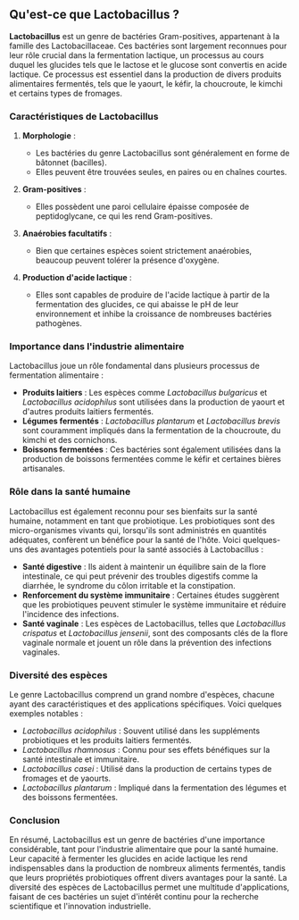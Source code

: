 ## Qu'est-ce que Lactobacillus ?

**Lactobacillus** est un genre de bactéries Gram-positives, appartenant à la famille des Lactobacillaceae. Ces bactéries sont largement reconnues pour leur rôle crucial dans la fermentation lactique, un processus au cours duquel les glucides tels que le lactose et le glucose sont convertis en acide lactique. Ce processus est essentiel dans la production de divers produits alimentaires fermentés, tels que le yaourt, le kéfir, la choucroute, le kimchi et certains types de fromages.

### Caractéristiques de Lactobacillus

1. **Morphologie** :
    - Les bactéries du genre Lactobacillus sont généralement en forme de bâtonnet (bacilles).
    - Elles peuvent être trouvées seules, en paires ou en chaînes courtes.

2. **Gram-positives** :
    - Elles possèdent une paroi cellulaire épaisse composée de peptidoglycane, ce qui les rend Gram-positives.

3. **Anaérobies facultatifs** :
    - Bien que certaines espèces soient strictement anaérobies, beaucoup peuvent tolérer la présence d'oxygène.

4. **Production d'acide lactique** :
    - Elles sont capables de produire de l'acide lactique à partir de la fermentation des glucides, ce qui abaisse le pH de leur environnement et inhibe la croissance de nombreuses bactéries pathogènes.

### Importance dans l'industrie alimentaire

Lactobacillus joue un rôle fondamental dans plusieurs processus de fermentation alimentaire :

- **Produits laitiers** : Les espèces comme *Lactobacillus bulgaricus* et *Lactobacillus acidophilus* sont utilisées dans la production de yaourt et d'autres produits laitiers fermentés.
- **Légumes fermentés** : *Lactobacillus plantarum* et *Lactobacillus brevis* sont couramment impliqués dans la fermentation de la choucroute, du kimchi et des cornichons.
- **Boissons fermentées** : Ces bactéries sont également utilisées dans la production de boissons fermentées comme le kéfir et certaines bières artisanales.

### Rôle dans la santé humaine

Lactobacillus est également reconnu pour ses bienfaits sur la santé humaine, notamment en tant que probiotique. Les probiotiques sont des micro-organismes vivants qui, lorsqu'ils sont administrés en quantités adéquates, confèrent un bénéfice pour la santé de l'hôte. Voici quelques-uns des avantages potentiels pour la santé associés à Lactobacillus :

- **Santé digestive** : Ils aident à maintenir un équilibre sain de la flore intestinale, ce qui peut prévenir des troubles digestifs comme la diarrhée, le syndrome du côlon irritable et la constipation.
- **Renforcement du système immunitaire** : Certaines études suggèrent que les probiotiques peuvent stimuler le système immunitaire et réduire l'incidence des infections.
- **Santé vaginale** : Les espèces de Lactobacillus, telles que *Lactobacillus crispatus* et *Lactobacillus jensenii*, sont des composants clés de la flore vaginale normale et jouent un rôle dans la prévention des infections vaginales.

### Diversité des espèces

Le genre Lactobacillus comprend un grand nombre d'espèces, chacune ayant des caractéristiques et des applications spécifiques. Voici quelques exemples notables :

- *Lactobacillus acidophilus* : Souvent utilisé dans les suppléments probiotiques et les produits laitiers fermentés.
- *Lactobacillus rhamnosus* : Connu pour ses effets bénéfiques sur la santé intestinale et immunitaire.
- *Lactobacillus casei* : Utilisé dans la production de certains types de fromages et de yaourts.
- *Lactobacillus plantarum* : Impliqué dans la fermentation des légumes et des boissons fermentées.

### Conclusion

En résumé, Lactobacillus est un genre de bactéries d'une importance considérable, tant pour l'industrie alimentaire que pour la santé humaine. Leur capacité à fermenter les glucides en acide lactique les rend indispensables dans la production de nombreux aliments fermentés, tandis que leurs propriétés probiotiques offrent divers avantages pour la santé. La diversité des espèces de Lactobacillus permet une multitude d'applications, faisant de ces bactéries un sujet d'intérêt continu pour la recherche scientifique et l'innovation industrielle.